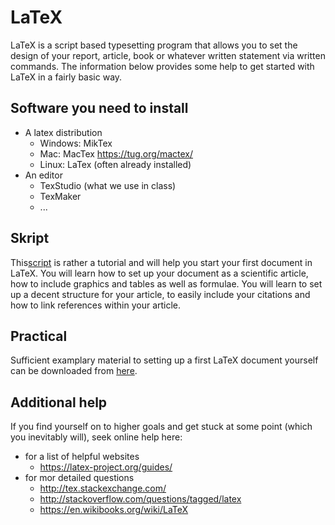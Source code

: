 # LaTeX

LaTeX is a script based typesetting program that allows you to set the design of your report, article, book
or whatever written statement via written commands. 
The information below provides some help to get started with LaTeX in a fairly basic way. 

## Software you need to install

* A latex distribution
  * Windows: MikTex
  * Mac: MacTex https://tug.org/mactex/
  * Linux: LaTex (often already installed)
* An editor
  * TexStudio (what we use in class)
  * TexMaker
  * ...

## Skript

This[script](https://github.com/florianhartig/ResearchSkills/blob/master/Labs/LaTeX/Script/how_to_latex.pdf) is rather a tutorial and will help you start your first document in LaTeX. You will learn how to set up your document
as a scientific article, how to include graphics and tables as well as formulae. You will learn to set up a decent
structure for your article, to easily include your citations and how to link references within your article.

## Practical

Sufficient examplary material to setting up a first LaTeX document yourself can be downloaded from [here](https://github.com/florianhartig/ResearchSkills/blob/master/Labs/LaTeX/Practical.zip).
  
## Additional help

If you find yourself on to higher goals and get stuck at some point (which you inevitably will), seek online help here:

* for a list of helpful websites
  * https://latex-project.org/guides/
* for mor detailed questions
  * http://tex.stackexchange.com/
  * http://stackoverflow.com/questions/tagged/latex
  * https://en.wikibooks.org/wiki/LaTeX